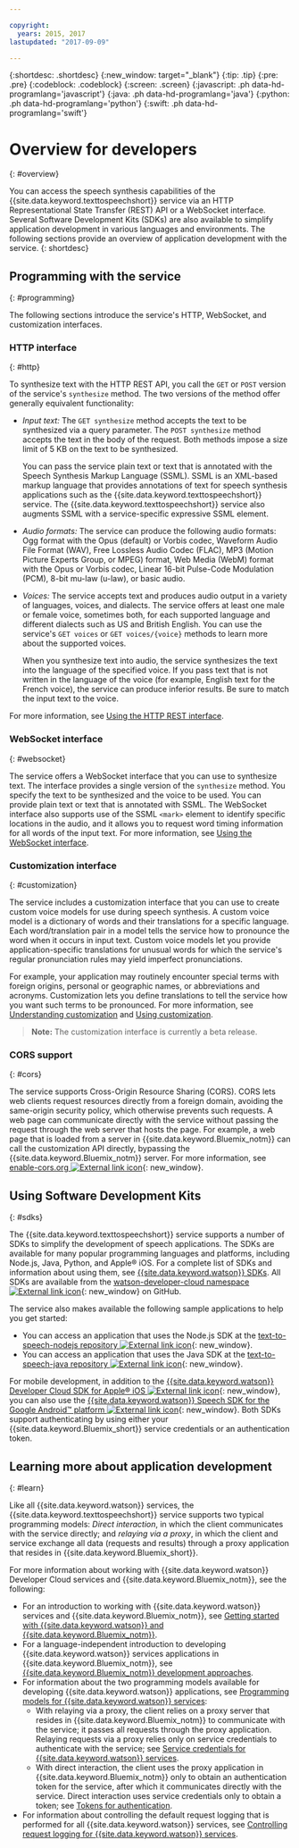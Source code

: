 ```yaml
---

copyright:
  years: 2015, 2017
lastupdated: "2017-09-09"

---
```


{:shortdesc: .shortdesc}
{:new_window: target="_blank"}
{:tip: .tip}
{:pre: .pre}
{:codeblock: .codeblock}
{:screen: .screen}
{:javascript: .ph data-hd-programlang='javascript'}
{:java: .ph data-hd-programlang='java'}
{:python: .ph data-hd-programlang='python'}
{:swift: .ph data-hd-programlang='swift'}

# Overview for developers
{: #overview}

You can access the speech synthesis capabilities of the {{site.data.keyword.texttospeechshort}} service via an HTTP Representational State Transfer (REST) API or a WebSocket interface. Several Software Development Kits (SDKs) are also available to simplify application development in various languages and environments. The following sections provide an overview of application development with the service.
{: shortdesc}

## Programming with the service
{: #programming}

The following sections introduce the service's HTTP, WebSocket, and customization interfaces.

### HTTP interface
{: #http}

To synthesize text with the HTTP REST API, you call the `GET` or `POST` version of the service's `synthesize` method. The two versions of the method offer generally equivalent functionality:

-   *Input text:* The `GET synthesize` method accepts the text to be synthesized via a query parameter. The `POST synthesize` method accepts the text in the body of the request. Both methods impose a size limit of 5 KB on the text to be synthesized.

    You can pass the service plain text or text that is annotated with the Speech Synthesis Markup Language (SSML). SSML is an XML-based markup language that provides annotations of text for speech synthesis applications such as the {{site.data.keyword.texttospeechshort}} service. The {{site.data.keyword.texttospeechshort}} service also augments SSML with a service-specific expressive SSML element.
-   *Audio formats:* The service can produce the following audio formats: Ogg format with the Opus (default) or Vorbis codec, Waveform Audio File Format (WAV), Free Lossless Audio Codec (FLAC), MP3 (Motion Picture Experts Group, or MPEG) format, Web Media (WebM) format with the Opus or Vorbis codec, Linear 16-bit Pulse-Code Modulation (PCM), 8-bit mu-law (u-law), or basic audio.
-   *Voices:* The service accepts text and produces audio output in a variety of languages, voices, and dialects. The service offers at least one male or female voice, sometimes both, for each supported language and different dialects such as US and British English. You can use the service's `GET voices` or `GET voices/{voice}` methods to learn more about the supported voices.

    When you synthesize text into audio, the service synthesizes the text into the language of the specified voice. If you pass text that is not written in the language of the voice (for example, English text for the French voice), the service can produce inferior results. Be sure to match the input text to the voice.

For more information, see [Using the HTTP REST interface](/docs/services/text-to-speech/http.html).

### WebSocket interface
{: #websocket}

The service offers a WebSocket interface that you can use to synthesize text. The interface provides a single version of the `synthesize` method. You specify the text to be synthesized and the voice to be used. You can provide plain text or text that is annotated with SSML. The WebSocket interface also supports use of the SSML `<mark>` element to identify specific locations in the audio, and it allows you to request word timing information for all words of the input text. For more information, see [Using the WebSocket interface](/docs/services/text-to-speech/websockets.html).

### Customization interface
{: #customization}

The service includes a customization interface that you can use to create custom voice models for use during speech synthesis. A custom voice model is a dictionary of words and their translations for a specific language. Each word/translation pair in a model tells the service how to pronounce the word when it occurs in input text. Custom voice models let you provide application-specific translations for unusual words for which the service's regular pronunciation rules may yield imperfect pronunciations.

For example, your application may routinely encounter special terms with foreign origins, personal or geographic names, or abbreviations and acronyms. Customization lets you define translations to tell the service how you want such terms to be pronounced. For more information, see [Understanding customization](/docs/services/text-to-speech/custom-intro.html) and [Using customization](/docs/services/text-to-speech/custom-using.html).

> **Note:** The customization interface is currently a beta release.

### CORS support
{: #cors}

The service supports Cross-Origin Resource Sharing (CORS). CORS lets web clients request resources directly from a foreign domain, avoiding the same-origin security policy, which otherwise prevents such requests. A web page can communicate directly with the service without passing the request through the web server that hosts the page. For example, a web page that is loaded from a server in {{site.data.keyword.Bluemix_notm}} can call the customization API directly, bypassing the {{site.data.keyword.Bluemix_notm}} server. For more information, see [enable-cors.org ![External link icon](../../icons/launch-glyph.svg "External link icon")](https://enable-cors.org/){: new_window}.

## Using Software Development Kits
{: #sdks}

The {{site.data.keyword.texttospeechshort}} service supports a number of SDKs to simplify the development of speech applications. The SDKs are available for many popular programming languages and platforms, including Node.js, Java, Python, and Apple&reg; iOS. For a complete list of SDKs and information about using them, see [{{site.data.keyword.watson}} SDKs](/docs/services/watson/getting-started-sdks.html). All SDKs are available from the [watson-developer-cloud namespace ![External link icon](../../icons/launch-glyph.svg "External link icon")](https://github.com/watson-developer-cloud){: new_window} on GitHub.

The service also makes available the following sample applications to help you get started:

-   You can access an application that uses the Node.js SDK at the [text-to-speech-nodejs repository ![External link icon](../../icons/launch-glyph.svg "External link icon")](https://github.com/watson-developer-cloud/text-to-speech-nodejs){: new_window}.
-   You can access an application that uses the Java SDK at the [text-to-speech-java repository ![External link icon](../../icons/launch-glyph.svg "External link icon")](https://github.com/watson-developer-cloud/text-to-speech-java){: new_window}.

For mobile development, in addition to the [{{site.data.keyword.watson}} Developer Cloud SDK for Apple&reg; iOS ![External link icon](../../icons/launch-glyph.svg "External link icon")](https://github.com/watson-developer-cloud/ios-sdk){: new_window}, you can also use the [{{site.data.keyword.watson}} Speech SDK for the Google Android&trade; platform ![External link icon](../../icons/launch-glyph.svg "External link icon")](https://github.com/watson-developer-cloud/speech-android-sdk){: new_window}. Both SDKs support authenticating by using either your {{site.data.keyword.Bluemix_short}} service credentials or an authentication token.

## Learning more about application development
{: #learn}

Like all {{site.data.keyword.watson}} services, the {{site.data.keyword.texttospeechshort}} service supports two typical programming models: *Direct interaction*, in which the client communicates with the service directly; and *relaying via a proxy*, in which the client and service exchange all data (requests and results) through a proxy application that resides in {{site.data.keyword.Bluemix_short}}.

For more information about working with {{site.data.keyword.watson}} Developer Cloud services and {{site.data.keyword.Bluemix_notm}}, see the following:

-   For an introduction to working with {{site.data.keyword.watson}} services and {{site.data.keyword.Bluemix_notm}}, see [Getting started with {{site.data.keyword.watson}} and {{site.data.keyword.Bluemix_notm}}](/docs/services/watson/index.html).
-   For a language-independent introduction to developing {{site.data.keyword.watson}} services applications in {{site.data.keyword.Bluemix_notm}}, see [{{site.data.keyword.Bluemix_notm}} development approaches](/docs/services/watson/getting-started-bluemix.html).
-   For information about the two programming models available for developing {{site.data.keyword.watson}} applications, see [Programming models for {{site.data.keyword.watson}} services](/docs/services/watson/getting-started-develop.html):
    -   With relaying via a proxy, the client relies on a proxy server that resides in {{site.data.keyword.Bluemix_notm}} to communicate with the service; it passes all requests through the proxy application. Relaying requests via a proxy relies only on service credentials to authenticate with the service; see [Service credentials for {{site.data.keyword.watson}} services](/docs/services/watson/getting-started-credentials.html).
    -   With direct interaction, the client uses the proxy application in {{site.data.keyword.Bluemix_notm}} only to obtain an authentication token for the service, after which it communicates directly with the service. Direct interaction uses service credentials only to obtain a token; see [Tokens for authentication](/docs/services/watson/getting-started-tokens.html).
-   For information about controlling the default request logging that is performed for all {{site.data.keyword.watson}} services, see [Controlling request logging for {{site.data.keyword.watson}} services](/docs/services/watson/getting-started-logging.html).

